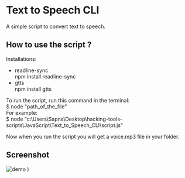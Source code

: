 # Text to Speech CLI

A simple script to convert text to speech.

## How to use the script ?

Installations:</br>
- readline-sync</br>
npm install readline-sync
- gtts</br>
npm install gtts</br>

To run the script, run this command in the terminal:</br>
$ node "path_of_the_file"</br>
For example:</br>
$ node "c:\Users\Sapna\Desktop\hacking-tools-scripts\JavaScript\Text_to_Speech_CLI\script.js"</br>

Now when you run the script you will get a voice.mp3 file in your folder.

## Screenshot
![demo](https://user-images.githubusercontent.com/56690856/99379972-5e573380-28ef-11eb-84d1-bfefba84cd15.png)
)
